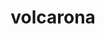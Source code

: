 ---
id: 637
title: volcarona
types: [bug,fire]
image: https://raw.githubusercontent.com/PokeAPI/sprites/master/sprites/pokemon/637.png
---